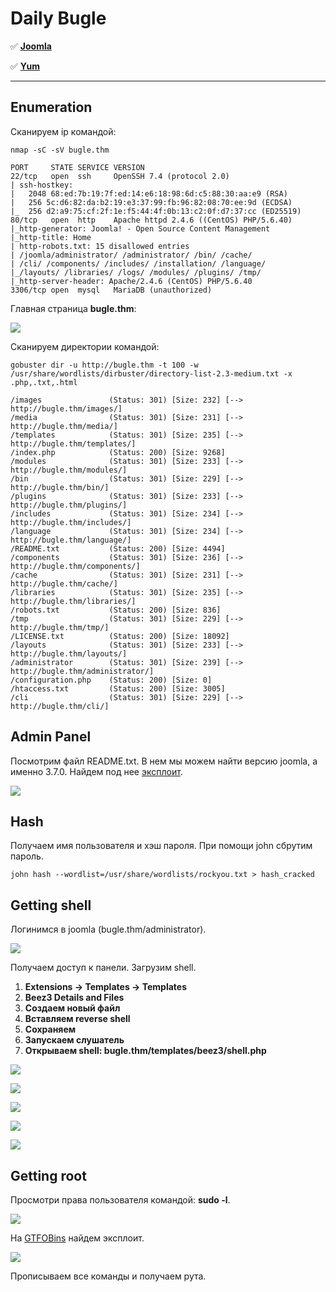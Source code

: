 # Daily Bugle

:white_check_mark:  [**Joomla**](#joomla)

:white_check_mark: [**Yum**](#yum)

___

## Enumeration
Сканируем ip командой:
```
nmap -sC -sV bugle.thm
```

```
PORT     STATE SERVICE VERSION
22/tcp   open  ssh     OpenSSH 7.4 (protocol 2.0)
| ssh-hostkey: 
|   2048 68:ed:7b:19:7f:ed:14:e6:18:98:6d:c5:88:30:aa:e9 (RSA)
|   256 5c:d6:82:da:b2:19:e3:37:99:fb:96:82:08:70:ee:9d (ECDSA)
|_  256 d2:a9:75:cf:2f:1e:f5:44:4f:0b:13:c2:0f:d7:37:cc (ED25519)
80/tcp   open  http    Apache httpd 2.4.6 ((CentOS) PHP/5.6.40)
|_http-generator: Joomla! - Open Source Content Management
|_http-title: Home
| http-robots.txt: 15 disallowed entries 
| /joomla/administrator/ /administrator/ /bin/ /cache/ 
| /cli/ /components/ /includes/ /installation/ /language/ 
|_/layouts/ /libraries/ /logs/ /modules/ /plugins/ /tmp/
|_http-server-header: Apache/2.4.6 (CentOS) PHP/5.6.40
3306/tcp open  mysql   MariaDB (unauthorized)
```

Главная страница **bugle.thm**:

![](https://github.com/fobblified/Writeups/blob/main/Tryhackme/assets/Daily_Bugle/1.png)

Сканируем директории командой:
```
gobuster dir -u http://bugle.thm -t 100 -w /usr/share/wordlists/dirbuster/directory-list-2.3-medium.txt -x .php,.txt,.html
```

```
/images               (Status: 301) [Size: 232] [--> http://bugle.thm/images/]
/media                (Status: 301) [Size: 231] [--> http://bugle.thm/media/] 
/templates            (Status: 301) [Size: 235] [--> http://bugle.thm/templates/]
/index.php            (Status: 200) [Size: 9268]                                 
/modules              (Status: 301) [Size: 233] [--> http://bugle.thm/modules/]  
/bin                  (Status: 301) [Size: 229] [--> http://bugle.thm/bin/]      
/plugins              (Status: 301) [Size: 233] [--> http://bugle.thm/plugins/]  
/includes             (Status: 301) [Size: 234] [--> http://bugle.thm/includes/] 
/language             (Status: 301) [Size: 234] [--> http://bugle.thm/language/] 
/README.txt           (Status: 200) [Size: 4494]                                 
/components           (Status: 301) [Size: 236] [--> http://bugle.thm/components/]
/cache                (Status: 301) [Size: 231] [--> http://bugle.thm/cache/]     
/libraries            (Status: 301) [Size: 235] [--> http://bugle.thm/libraries/] 
/robots.txt           (Status: 200) [Size: 836]                                   
/tmp                  (Status: 301) [Size: 229] [--> http://bugle.thm/tmp/]       
/LICENSE.txt          (Status: 200) [Size: 18092]                                 
/layouts              (Status: 301) [Size: 233] [--> http://bugle.thm/layouts/]   
/administrator        (Status: 301) [Size: 239] [--> http://bugle.thm/administrator/]
/configuration.php    (Status: 200) [Size: 0]                                        
/htaccess.txt         (Status: 200) [Size: 3005]                                     
/cli                  (Status: 301) [Size: 229] [--> http://bugle.thm/cli/]
```

<a name="joomla"></a>

## Admin Panel
Посмотрим файл README.txt. В нем мы можем найти версию joomla, а именно 3.7.0. Найдем под нее [эксплоит](https://github.com/stefanlucas/Exploit-Joomla).

![](https://github.com/fobblified/Writeups/blob/main/Tryhackme/assets/Daily_Bugle/2.png)

## Hash
Получаем имя пользователя и хэш пароля. При помощи john сбрутим пароль.
```
john hash --wordlist=/usr/share/wordlists/rockyou.txt > hash_cracked
```

## Getting shell
Логинимся в joomla (bugle.thm/administrator).

![](https://github.com/fobblified/Writeups/blob/main/Tryhackme/assets/Daily_Bugle/3.png)

Получаем доступ к панели. Загрузим shell. 

1. **Extensions -> Templates -> Templates**
2. **Beez3 Details and Files**
3. **Создаем новый файл**
4. **Вставляем reverse shell**
5. **Сохраняем**
6. **Запускаем слушатель**
7. **Открываем shell: bugle.thm/templates/beez3/shell.php**

![](https://github.com/fobblified/Writeups/blob/main/Tryhackme/assets/Daily_Bugle/4.png)

![](https://github.com/fobblified/Writeups/blob/main/Tryhackme/assets/Daily_Bugle/5.png)

![](https://github.com/fobblified/Writeups/blob/main/Tryhackme/assets/Daily_Bugle/6.png)

![](https://github.com/fobblified/Writeups/blob/main/Tryhackme/assets/Daily_Bugle/7.png)

![](https://github.com/fobblified/Writeups/blob/main/Tryhackme/assets/Daily_Bugle/8.png)

<a name="yum"></a>

## Getting root

Просмотри права пользователя командой: **sudo -l**.

![](https://github.com/fobblified/Writeups/blob/main/Tryhackme/assets/Daily_Bugle/9.png)

На [GTFOBins](https://gtfobins.github.io/gtfobins/yum/) найдем эксплоит.

![](https://github.com/fobblified/Writeups/blob/main/Tryhackme/assets/Daily_Bugle/10.png)

Прописываем все команды и получаем рута.
